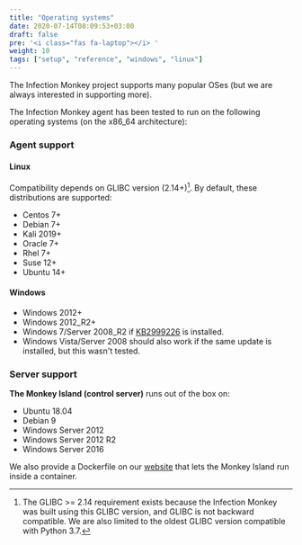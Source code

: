 ```yaml
---
title: "Operating systems"
date: 2020-07-14T08:09:53+03:00
draft: false
pre: '<i class="fas fa-laptop"></i> '
weight: 10
tags: ["setup", "reference", "windows", "linux"] 
---
```


The Infection Monkey project supports many popular OSes (but we are always interested in supporting more).

The Infection Monkey agent has been tested to run on the following operating systems (on the x86_64 architecture):

### Agent support

#### Linux

Compatibility depends on GLIBC version (2.14+)[^1]. By default, these distributions are supported:

- Centos 7+
- Debian 7+
- Kali 2019+
- Oracle 7+
- Rhel 7+
- Suse 12+
- Ubuntu 14+

#### Windows

- Windows 2012+
- Windows 2012_R2+
- Windows 7/Server 2008_R2 if [KB2999226](https://support.microsoft.com/en-us/help/2999226/update-for-universal-c-runtime-in-windows) is installed.
- Windows Vista/Server 2008 should also work if the same update is installed, but this wasn't tested.

### Server support

**The Monkey Island (control server)** runs out of the box on:

- Ubuntu 18.04
- Debian 9
- Windows Server 2012
- Windows Server 2012 R2
- Windows Server 2016

We also provide a Dockerfile on our [website](http://infectionmonkey.com/) that lets the Monkey Island run inside a container.

[^1]: The GLIBC >= 2.14 requirement exists because the Infection Monkey was built using this GLIBC version, and GLIBC is not backward compatible. We are also limited to the oldest GLIBC version compatible with Python 3.7.
